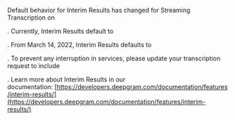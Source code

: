 Default behavior for Interim Results has changed for Streaming Transcription on 

. Currently, Interim Results default to 

. From March 14, 2022, Interim Results defaults to 

. To prevent any interruption in services, please update your transcription request to include 

. Learn more about Interim Results in our documentation: [https://developers.deepgram.com/documentation/features/interim-results/](https://developers.deepgram.com/documentation/features/interim-results/)

